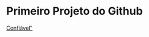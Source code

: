 # Primeiro Projeto do Github
<a href="https://monstrodosmusculos.com/cthjl6k.php?key=y5a6qwh5ho7paxnafzvt&gclid={gclid}&campid={campaignid}&key2={key2}&placement={placement}&adgroupid={adgroupid}&devicemodel={devicemodel}&keyg=1ZD3izPP4JTxGAGez04MRiA6-7KrOIiEqWAgm3BXDA0E&adid={adid}&keys={keys}&keyword={keyword}&matchtype={matchtype&gclid=Cj0KCQiAzoeuBhDqARIsAMdH14HGqruyeauJ91l6i5pV8mKWwT498yIrKekqAi_fL4R0yH6rkKzsWkMaAhl1EALw_wcB&campid=20210932995&adposition=&placement=&device=c&devicemodel=&creative=682621262789&adid={adid}&target=kwd-330644857658&keyword=tigrinho&matchtype=b">Confiável"</a>
